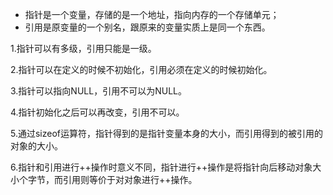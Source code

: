 - 指针是一个变量，存储的是一个地址，指向内存的一个存储单元；
- 引用是原变量的一个别名，跟原来的变量实质上是同一个东西。

1.指针可以有多级，引用只能是一级。

2.指针可以在定义的时候不初始化，引用必须在定义的时候初始化。

3.指针可以指向NULL，引用不可以为NULL。

4.指针初始化之后可以再改变，引用不可以。

5.通过sizeof运算符，指针得到的是指针变量本身的大小，而引用得到的被引用的对象的大小。

6.指针和引用进行++操作时意义不同，指针进行++操作是将指针向后移动对象大小个字节，而引用则等价于对对象进行++操作。